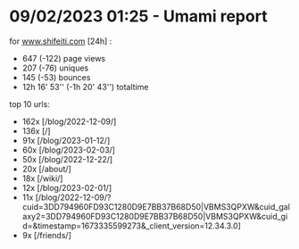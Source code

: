 # 09/02/2023 01:25 - Umami report
for www.shifeiti.com [24h] :

 - 647 (-122) page views
 - 207 (-76) uniques
 - 145 (-53) bounces
 - 12h 16' 53'' (-1h 20' 43'') totaltime


top 10 urls:
 - 162x [/blog/2022-12-09/]
 - 136x [/]
 - 91x [/blog/2023-01-12/]
 - 60x [/blog/2023-02-03/]
 - 50x [/blog/2022-12-22/]
 - 20x [/about/]
 - 18x [/wiki/]
 - 12x [/blog/2023-02-01/]
 - 11x [/blog/2022-12-09/?cuid=3DD794960FD93C1280D9E7BB37B68D50|VBMS3QPXW&cuid_galaxy2=3DD794960FD93C1280D9E7BB37B68D50|VBMS3QPXW&cuid_gid=&timestamp=1673335599273&_client_version=12.34.3.0]
 - 9x [/friends/]


